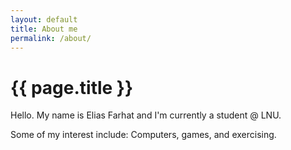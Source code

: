 ```yaml
---
layout: default
title: About me
permalink: /about/
---
```


<h1 class="page-heading">{{ page.title }}</h1>

Hello. My name is Elias Farhat and I'm currently a student @ LNU. 

Some of my interest include: Computers, games, and exercising.